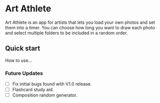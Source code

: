 # Art Athlete

Art Athlete is an app for artists that lets you load your own photos and set them into a timer. You can choose how long you want to draw each photo and select multiple folders to be included in a random order.

## Quick start

How to use...

### Future Updates

- [ ] Fix initial bugs found with V1.0 release.
- [ ] Flashcard study aid.
- [ ] Composition random generator.
